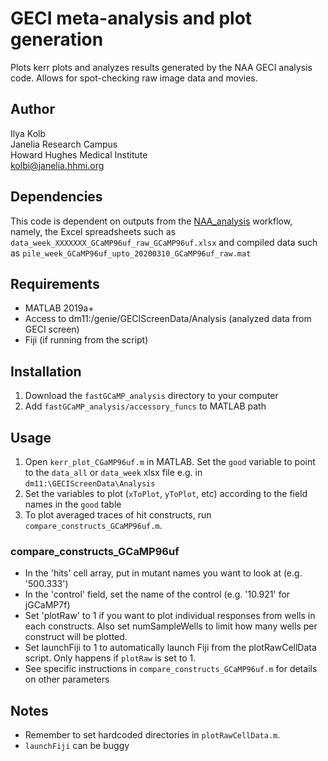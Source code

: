 # GECI meta-analysis and plot generation

Plots kerr plots and analyzes results generated by the NAA GECI analysis code. Allows for spot-checking raw image data and movies.

## Author

Ilya Kolb  
Janelia Research Campus  
Howard Hughes Medical Institute  
kolbi@janelia.hhmi.org  

## Dependencies

This code is dependent on outputs from the [NAA_analysis](https://github.com/ilyakolb/NAA_analysis) workflow, namely, the Excel spreadsheets such as `data_week_XXXXXXX_GCaMP96uf_raw_GCaMP96uf.xlsx` and compiled data such as  `pile_week_GCaMP96uf_upto_20200310_GCaMP96uf_raw.mat`

## Requirements

* MATLAB 2019a+
* Access to dm11:/genie/GECIScreenData/Analysis (analyzed data from GECI screen)
* Fiji (if running from the script)

## Installation
1. Download the `fastGCaMP_analysis` directory to your computer
2. Add `fastGCaMP_analysis/accessory_funcs` to MATLAB path

## Usage

1. Open `kerr_plot_CGaMP96uf.m` in MATLAB. Set the `good` variable to point to the `data_all` or `data_week` xlsx file e.g. in `dm11:\GECIScreenData\Analysis`
2. Set the variables to plot (`xToPlot`, `yToPlot`, etc) according to the field names in the `good` table
3. To plot averaged traces of hit constructs, run `compare_constructs_GCaMP96uf.m`.

### compare_constructs_GCaMP96uf

* In the 'hits' cell array, put in mutant names you want to look at (e.g. '500.333') 
* In the 'control' field, set the name of the control (e.g. '10.921' for jGCaMP7f)
* Set 'plotRaw' to 1 if you want to plot individual responses from wells in each constructs. Also set numSampleWells to limit how many wells per construct will be plotted.
* Set launchFiji to 1 to automatically launch Fiji from the plotRawCellData script. Only happens if `plotRaw` is set to 1.
* See specific instructions in `compare_constructs_GCaMP96uf.m` for details on other parameters

## Notes

* Remember to set hardcoded directories in `plotRawCellData.m`.
* `launchFiji` can be buggy